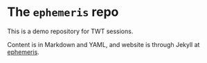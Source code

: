 # The `ephemeris` repo

This is a demo repository for TWT sessions.

Content is in Markdown and YAML, and website is through Jekyll at [ephemeris](https://aninditabasu.github.io/ephemeris/). 
